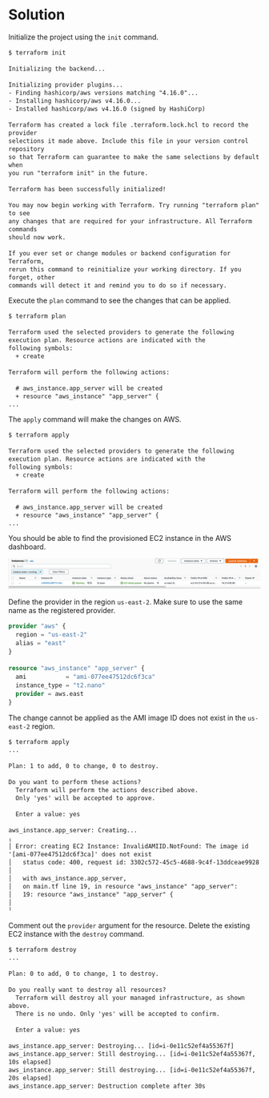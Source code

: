 # Solution

Initialize the project using the `init` command.

```
$ terraform init

Initializing the backend...

Initializing provider plugins...
- Finding hashicorp/aws versions matching "4.16.0"...
- Installing hashicorp/aws v4.16.0...
- Installed hashicorp/aws v4.16.0 (signed by HashiCorp)

Terraform has created a lock file .terraform.lock.hcl to record the provider
selections it made above. Include this file in your version control repository
so that Terraform can guarantee to make the same selections by default when
you run "terraform init" in the future.

Terraform has been successfully initialized!

You may now begin working with Terraform. Try running "terraform plan" to see
any changes that are required for your infrastructure. All Terraform commands
should now work.

If you ever set or change modules or backend configuration for Terraform,
rerun this command to reinitialize your working directory. If you forget, other
commands will detect it and remind you to do so if necessary.
```

Execute the `plan` command to see the changes that can be applied.

```
$ terraform plan

Terraform used the selected providers to generate the following execution plan. Resource actions are indicated with the
following symbols:
  + create

Terraform will perform the following actions:

  # aws_instance.app_server will be created
  + resource "aws_instance" "app_server" {
...
```

The `apply` command will make the changes on AWS.

```
$ terraform apply

Terraform used the selected providers to generate the following execution plan. Resource actions are indicated with the
following symbols:
  + create

Terraform will perform the following actions:

  # aws_instance.app_server will be created
  + resource "aws_instance" "app_server" {
...
```

You should be able to find the provisioned EC2 instance in the AWS dashboard.

![ec2-instance](../imgs/ec2-instance.png)

Define the provider in the region `us-east-2`. Make sure to use the same name as the registered provider.

```terraform
provider "aws" {
  region = "us-east-2"
  alias = "east"
}

resource "aws_instance" "app_server" {
  ami           = "ami-077ee47512dc6f3ca"
  instance_type = "t2.nano"
  provider = aws.east
}
```

The change cannot be applied as the AMI image ID does not exist in the `us-east-2` region.

```
$ terraform apply
...

Plan: 1 to add, 0 to change, 0 to destroy.

Do you want to perform these actions?
  Terraform will perform the actions described above.
  Only 'yes' will be accepted to approve.

  Enter a value: yes

aws_instance.app_server: Creating...
╷
│ Error: creating EC2 Instance: InvalidAMIID.NotFound: The image id '[ami-077ee47512dc6f3ca]' does not exist
│ 	status code: 400, request id: 3302c572-45c5-4688-9c4f-13ddceae9928
│
│   with aws_instance.app_server,
│   on main.tf line 19, in resource "aws_instance" "app_server":
│   19: resource "aws_instance" "app_server" {
│
╵
```

Comment out the `provider` argument for the resource. Delete the existing EC2 instance with the `destroy` command.

```
$ terraform destroy
...

Plan: 0 to add, 0 to change, 1 to destroy.

Do you really want to destroy all resources?
  Terraform will destroy all your managed infrastructure, as shown above.
  There is no undo. Only 'yes' will be accepted to confirm.

  Enter a value: yes

aws_instance.app_server: Destroying... [id=i-0e11c52ef4a55367f]
aws_instance.app_server: Still destroying... [id=i-0e11c52ef4a55367f, 10s elapsed]
aws_instance.app_server: Still destroying... [id=i-0e11c52ef4a55367f, 20s elapsed]
aws_instance.app_server: Destruction complete after 30s
```